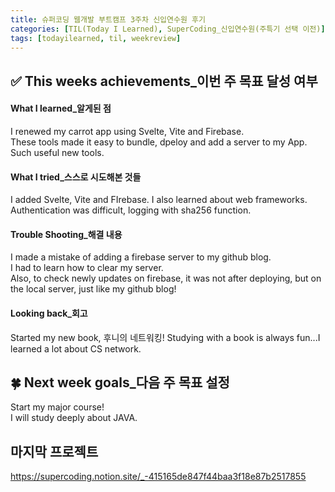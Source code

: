 ```yaml
---
title: 슈퍼코딩 웹개발 부트캠프 3주차 신입연수원 후기
categories: [TIL(Today I Learned), SuperCoding_신입연수원(주특기 선택 이전)]
tags: [todayilearned, til, weekreview]
---
```


## ✅ This weeks achievements\_이번 주 목표 달성 여부

#### **What I learned\_알게된 점**

I renewed my carrot app using Svelte, Vite and Firebase.  
These tools made it easy to bundle, dpeloy and add a server to my App.  
Such useful new tools.

#### **What I tried\_스스로 시도해본 것들**

I added Svelte, Vite and FIrebase.
I also learned about web frameworks.
Authentication was difficult, logging with sha256 function.

#### **Trouble Shooting\_해결 내용**

I made a mistake of adding a firebase server to my github blog.  
I had to learn how to clear my server.  
Also, to check newly updates on firebase, it was not after deploying, but on the local server, just like my github blog!

#### **Looking back\_회고**

Started my new book, 후니의 네트워킹!
Studying with a book is always fun...I learned a lot about CS network.

## 🍀 Next week goals\_다음 주 목표 설정

Start my major course!  
I will study deeply about JAVA.

## 마지막 프로젝트

<https://supercoding.notion.site/_-415165de847f44baa3f18e87b2517855>
